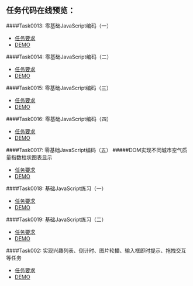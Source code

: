 
## 任务代码在线预览：

####Task0013: 零基础JavaScript编码（一）
* [任务要求](http://ife.baidu.com/task/detail?taskId=13)
* [DEMO](http://marilynxml.github.io/baidu-ife/Task0002/Task0013/)
 

####Task0014: 零基础JavaScript编码（二）
* [任务要求](http://ife.baidu.com/task/detail?taskId=14)
* [DEMO](http://marilynxml.github.io/baidu-ife/Task0002/Task0014/)


####Task0015: 零基础JavaScript编码（三）
* [任务要求](http://ife.baidu.com/task/detail?taskId=15)
* [DEMO](http://marilynxml.github.io/baidu-ife/Task0002/Task0015/)


####Task0016: 零基础JavaScript编码（四）
* [任务要求](http://ife.baidu.com/task/detail?taskId=16)
* [DEMO](http://marilynxml.github.io/baidu-ife/Task0002/Task0016/)
 

####Task0017: 零基础JavaScript编码（五）
#####DOM实现不同城市空气质量指数柱状图表显示
* [任务要求](http://ife.baidu.com/task/detail?taskId=17)
* [DEMO](http://marilynxml.github.io/baidu-ife/Task0002/Task0017/)
 

####Task0018: 基础JavaScript练习（一）
* [任务要求](http://ife.baidu.com/task/detail?taskId=18)
* [DEMO](http://marilynxml.github.io/baidu-ife/Task0002/Task0018/)


####Task0019: 基础JavaScript练习（二）
* [任务要求](http://ife.baidu.com/task/detail?taskId=19)
* [DEMO](http://marilynxml.github.io/baidu-ife/Task0002/Task0019/)
 

####Task002: 实现兴趣列表、倒计时、图片轮播、输入框即时提示、拖拽交互等任务
* [任务要求](https://github.com/MarilynXML/baidu-ife/blob/master/Task0002/README1.md)
* [DEMO](http://marilynxml.github.io/baidu-ife/Task0002/Task002/)
